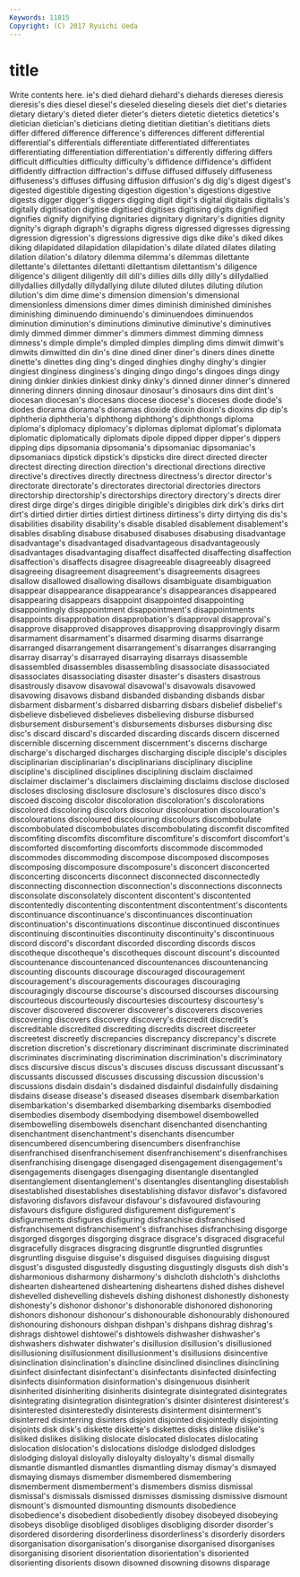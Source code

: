 ```yaml
---
Keywords: 11815 
Copyright: (C) 2017 Ryuichi Ueda
---
```


# title

Write contents here.
ie's died diehard
diehard's diehards diereses dieresis dieresis's dies diesel diesel's dieseled dieseling
diesels diet diet's dietaries dietary dietary's dieted dieter dieter's dieters
dietetic dietetics dietetics's dietician dietician's dieticians dieting dietitian dietitian's dietitians
diets differ differed difference difference's differences different differential differential's differentials
differentiate differentiated differentiates differentiating differentiation differentiation's differently differing differs difficult
difficulties difficulty difficulty's diffidence diffidence's diffident diffidently diffraction diffraction's diffuse
diffused diffusely diffuseness diffuseness's diffuses diffusing diffusion diffusion's dig dig's
digest digest's digested digestible digesting digestion digestion's digestions digestive digests
digger digger's diggers digging digit digit's digital digitalis digitalis's digitally
digitisation digitise digitised digitises digitising digits dignified dignifies dignify dignifying
dignitaries dignitary dignitary's dignities dignity dignity's digraph digraph's digraphs digress
digressed digresses digressing digression digression's digressions digressive digs dike dike's
diked dikes diking dilapidated dilapidation dilapidation's dilate dilated dilates dilating
dilation dilation's dilatory dilemma dilemma's dilemmas dilettante dilettante's dilettantes dilettanti
dilettantism dilettantism's diligence diligence's diligent diligently dill dill's dillies dills
dilly dilly's dillydallied dillydallies dillydally dillydallying dilute diluted dilutes diluting
dilution dilution's dim dime dime's dimension dimension's dimensional dimensionless dimensions
dimer dimes diminish diminished diminishes diminishing diminuendo diminuendo's diminuendoes diminuendos
diminution diminution's diminutions diminutive diminutive's diminutives dimly dimmed dimmer dimmer's
dimmers dimmest dimming dimness dimness's dimple dimple's dimpled dimples dimpling
dims dimwit dimwit's dimwits dimwitted din din's dine dined diner
diner's diners dines dinette dinette's dinettes ding ding's dinged dinghies
dinghy dinghy's dingier dingiest dinginess dinginess's dinging dingo dingo's dingoes
dings dingy dining dinkier dinkies dinkiest dinky dinky's dinned dinner
dinner's dinnered dinnering dinners dinning dinosaur dinosaur's dinosaurs dins dint
dint's diocesan diocesan's diocesans diocese diocese's dioceses diode diode's diodes
diorama diorama's dioramas dioxide dioxin dioxin's dioxins dip dip's diphtheria
diphtheria's diphthong diphthong's diphthongs diploma diploma's diplomacy diplomacy's diplomas diplomat
diplomat's diplomata diplomatic diplomatically diplomats dipole dipped dipper dipper's dippers
dipping dips dipsomania dipsomania's dipsomaniac dipsomaniac's dipsomaniacs dipstick dipstick's dipsticks
dire direct directed directer directest directing direction direction's directional directions
directive directive's directives directly directness directness's director director's directorate directorate's
directorates directorial directories directors directorship directorship's directorships directory directory's directs
direr direst dirge dirge's dirges dirigible dirigible's dirigibles dirk dirk's
dirks dirt dirt's dirtied dirtier dirties dirtiest dirtiness dirtiness's dirty
dirtying dis dis's disabilities disability disability's disable disabled disablement disablement's
disables disabling disabuse disabused disabuses disabusing disadvantage disadvantage's disadvantaged disadvantageous
disadvantageously disadvantages disadvantaging disaffect disaffected disaffecting disaffection disaffection's disaffects disagree
disagreeable disagreeably disagreed disagreeing disagreement disagreement's disagreements disagrees disallow disallowed
disallowing disallows disambiguate disambiguation disappear disappearance disappearance's disappearances disappeared disappearing
disappears disappoint disappointed disappointing disappointingly disappointment disappointment's disappointments disappoints disapprobation
disapprobation's disapproval disapproval's disapprove disapproved disapproves disapproving disapprovingly disarm disarmament
disarmament's disarmed disarming disarms disarrange disarranged disarrangement disarrangement's disarranges disarranging
disarray disarray's disarrayed disarraying disarrays disassemble disassembled disassembles disassembling disassociate
disassociated disassociates disassociating disaster disaster's disasters disastrous disastrously disavow disavowal
disavowal's disavowals disavowed disavowing disavows disband disbanded disbanding disbands disbar
disbarment disbarment's disbarred disbarring disbars disbelief disbelief's disbelieve disbelieved disbelieves
disbelieving disburse disbursed disbursement disbursement's disbursements disburses disbursing disc disc's
discard discard's discarded discarding discards discern discerned discernible discerning discernment
discernment's discerns discharge discharge's discharged discharges discharging disciple disciple's disciples
disciplinarian disciplinarian's disciplinarians disciplinary discipline discipline's disciplined disciplines disciplining disclaim
disclaimed disclaimer disclaimer's disclaimers disclaiming disclaims disclose disclosed discloses disclosing
disclosure disclosure's disclosures disco disco's discoed discoing discolor discoloration discoloration's
discolorations discolored discoloring discolors discolour discolouration discolouration's discolourations discoloured discolouring
discolours discombobulate discombobulated discombobulates discombobulating discomfit discomfited discomfiting discomfits discomfiture
discomfiture's discomfort discomfort's discomforted discomforting discomforts discommode discommoded discommodes discommoding
discompose discomposed discomposes discomposing discomposure discomposure's disconcert disconcerted disconcerting disconcerts
disconnect disconnected disconnectedly disconnecting disconnection disconnection's disconnections disconnects disconsolate disconsolately
discontent discontent's discontented discontentedly discontenting discontentment discontentment's discontents discontinuance discontinuance's
discontinuances discontinuation discontinuation's discontinuations discontinue discontinued discontinues discontinuing discontinuities discontinuity
discontinuity's discontinuous discord discord's discordant discorded discording discords discos discotheque
discotheque's discotheques discount discount's discounted discountenance discountenanced discountenances discountenancing discounting
discounts discourage discouraged discouragement discouragement's discouragements discourages discouraging discouragingly discourse
discourse's discoursed discourses discoursing discourteous discourteously discourtesies discourtesy discourtesy's discover
discovered discoverer discoverer's discoverers discoveries discovering discovers discovery discovery's discredit
discredit's discreditable discredited discrediting discredits discreet discreeter discreetest discreetly discrepancies
discrepancy discrepancy's discrete discretion discretion's discretionary discriminant discriminate discriminated discriminates
discriminating discrimination discrimination's discriminatory discs discursive discus discus's discuses discuss
discussant discussant's discussants discussed discusses discussing discussion discussion's discussions disdain
disdain's disdained disdainful disdainfully disdaining disdains disease disease's diseased diseases
disembark disembarkation disembarkation's disembarked disembarking disembarks disembodied disembodies disembody disembodying
disembowel disembowelled disembowelling disembowels disenchant disenchanted disenchanting disenchantment disenchantment's disenchants
disencumber disencumbered disencumbering disencumbers disenfranchise disenfranchised disenfranchisement disenfranchisement's disenfranchises disenfranchising
disengage disengaged disengagement disengagement's disengagements disengages disengaging disentangle disentangled disentanglement
disentanglement's disentangles disentangling disestablish disestablished disestablishes disestablishing disfavor disfavor's disfavored
disfavoring disfavors disfavour disfavour's disfavoured disfavouring disfavours disfigure disfigured disfigurement
disfigurement's disfigurements disfigures disfiguring disfranchise disfranchised disfranchisement disfranchisement's disfranchises disfranchising
disgorge disgorged disgorges disgorging disgrace disgrace's disgraced disgraceful disgracefully disgraces
disgracing disgruntle disgruntled disgruntles disgruntling disguise disguise's disguised disguises disguising
disgust disgust's disgusted disgustedly disgusting disgustingly disgusts dish dish's disharmonious
disharmony disharmony's dishcloth dishcloth's dishcloths dishearten disheartened disheartening disheartens dished
dishes dishevel dishevelled dishevelling dishevels dishing dishonest dishonestly dishonesty dishonesty's
dishonor dishonor's dishonorable dishonored dishonoring dishonors dishonour dishonour's dishonourable dishonourably
dishonoured dishonouring dishonours dishpan dishpan's dishpans dishrag dishrag's dishrags dishtowel
dishtowel's dishtowels dishwasher dishwasher's dishwashers dishwater dishwater's disillusion disillusion's disillusioned
disillusioning disillusionment disillusionment's disillusions disincentive disinclination disinclination's disincline disinclined disinclines
disinclining disinfect disinfectant disinfectant's disinfectants disinfected disinfecting disinfects disinformation disinformation's
disingenuous disinherit disinherited disinheriting disinherits disintegrate disintegrated disintegrates disintegrating disintegration
disintegration's disinter disinterest disinterest's disinterested disinterestedly disinterests disinterment disinterment's disinterred
disinterring disinters disjoint disjointed disjointedly disjointing disjoints disk disk's diskette
diskette's diskettes disks dislike dislike's disliked dislikes disliking dislocate dislocated
dislocates dislocating dislocation dislocation's dislocations dislodge dislodged dislodges dislodging disloyal
disloyally disloyalty disloyalty's dismal dismally dismantle dismantled dismantles dismantling dismay
dismay's dismayed dismaying dismays dismember dismembered dismembering dismemberment dismemberment's dismembers
dismiss dismissal dismissal's dismissals dismissed dismisses dismissing dismissive dismount dismount's
dismounted dismounting dismounts disobedience disobedience's disobedient disobediently disobey disobeyed disobeying
disobeys disoblige disobliged disobliges disobliging disorder disorder's disordered disordering disorderliness
disorderliness's disorderly disorders disorganisation disorganisation's disorganise disorganised disorganises disorganising disorient
disorientation disorientation's disoriented disorienting disorients disown disowned disowning disowns disparage

